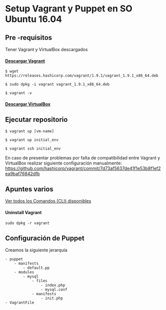 #  Setup Vagrant y Puppet en SO Ubuntu 16.04

## Pre -requisitos

Tener Vagrant y VirtualBox descargados

#### [Descargar Vagrant](https://www.vagrantup.com/downloads.html)

`$ wget https://releases.hashicorp.com/vagrant/1.9.1/vagrant_1.9.1_x86_64.deb`

`$ sudo dpkg -i vagrant vagrant_1.9.1_x86_64.deb`

`$ vagrant -v`

#### [Descargar VirtualBox](https://www.virtualbox.org/wiki/)

## Ejecutar repositorio

`$ vagrant up [vm-name]`

`$ vagrant up initial_env`

`$ vagrant ssh initial_env`

En caso de presentar problemas por falta de compatibilidad entre Vagrant y VirtualBox realizar siguiente configuración manualmente: https://github.com/hashicorp/vagrant/commit/7d73af5637de41f1e53b8f1ef2ea9baf76842dfb

## Apuntes varios

[Ver todos los Comandos (CLI) disponibles](https://www.vagrantup.com/docs/cli)

#### Uninstall Vagrant

`sudo dpkg -r vagrant`

## Configuración de Puppet

Creamos la siguiente jerarquía

~~~ 
- puppet
    - manifests
        - default.pp
    - modules
        - mysql
            - files
                - index.php
                - mysql.conf
            - manifests
                - init.php
- VagrantFile 
~~~
